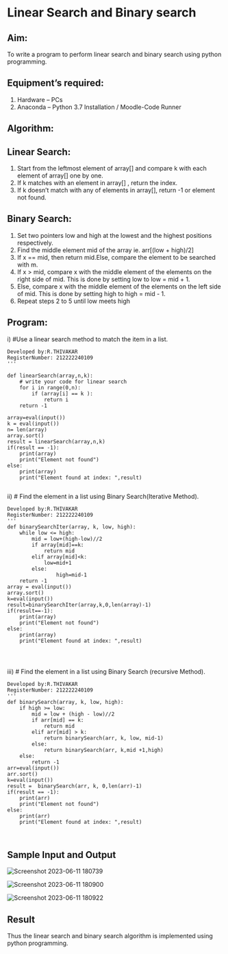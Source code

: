 # Linear Search and Binary search
## Aim:
To write a program to perform linear search and binary search using python programming.
## Equipment’s required:
1.	Hardware – PCs
2.	Anaconda – Python 3.7 Installation / Moodle-Code Runner
## Algorithm:
## Linear Search:
1.	Start from the leftmost element of array[] and compare k with each element of array[] one by one.
2.	If k matches with an element in array[] , return the index.
3.	If k doesn’t match with any of elements in array[], return -1 or element not found.
## Binary Search:
1.	Set two pointers low and high at the lowest and the highest positions respectively.
2.	Find the middle element mid of the array ie. arr[(low + high)/2]
3.	If x == mid, then return mid.Else, compare the element to be searched with m.
4.	If x > mid, compare x with the middle element of the elements on the right side of mid. This is done by setting low to low = mid + 1.
5.	Else, compare x with the middle element of the elements on the left side of mid. This is done by setting high to high = mid - 1.
6.	Repeat steps 2 to 5 until low meets high
## Program:
i)	#Use a linear search method to match the item in a list.
```
Developed by:R.THIVAKAR
RegisterNumber: 212222240109
'''

def linearSearch(array,n,k):
    # write your code for linear search
    for i in range(0,n):
        if (array[i] == k ):
            return i
    return -1        
    
array=eval(input())
k = eval(input())
n= len(array)
array.sort()
result = linearSearch(array,n,k)
if(result == -1):
    print(array)
    print("Element not found")
else:
    print(array)
    print("Element found at index: ",result)


```
ii)	# Find the element in a list using Binary Search(Iterative Method).
```
Developed by:R.THIVAKAR
RegisterNumber: 212222240109
'''
def binarySearchIter(array, k, low, high):
    while low <= high:
        mid = low+(high-low)//2
        if array[mid]==k:
            return mid
        elif array[mid]<k:
            low=mid+1
        else:
                high=mid-1
    return -1
array = eval(input())
array.sort()
k=eval(input())
result=binarySearchIter(array,k,0,len(array)-1)
if(result==-1):
    print(array)
    print("Element not found")
else:
    print(array)
    print("Element found at index: ",result)




```
iii)	# Find the element in a list using Binary Search (recursive Method).
```
Developed by:R.THIVAKAR
RegisterNumber: 212222240109
'''
def binarySearch(array, k, low, high):
    if high >= low:
        mid = low + (high - low)//2
        if arr[mid] == k:
            return mid
        elif arr[mid] > k:
            return binarySearch(arr, k, low, mid-1)
        else:
            return binarySearch(arr, k,mid +1,high)
    else: 
        return -1
arr=eval(input())
arr.sort()
k=eval(input())
result =  binarySearch(arr, k, 0,len(arr)-1)
if(result == -1):
    print(arr)
    print("Element not found")
else:
    print(arr)
    print("Element found at index: ",result)



```
## Sample Input and Output
![Screenshot 2023-06-11 180739](https://github.com/ThivakarR/Search-Algorithm/assets/118707074/9263b453-0131-44d6-ad06-9db227f7b0c9)

![Screenshot 2023-06-11 180900](https://github.com/ThivakarR/Search-Algorithm/assets/118707074/1ccf854b-79fe-4a20-92d4-547bea6319f0)


![Screenshot 2023-06-11 180922](https://github.com/ThivakarR/Search-Algorithm/assets/118707074/60afc883-cd46-43df-9882-2938f8159279)



## Result
Thus the linear search and binary search algorithm is implemented using python programming.

